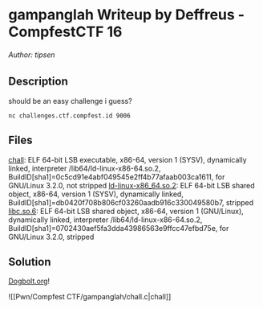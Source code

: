 # gampanglah Writeup by Deffreus - CompfestCTF 16

###### Author: tipsen

## Description

should be an easy challenge i guess?

`nc challenges.ctf.compfest.id 9006`

## Files

[chall](https://ctf.compfest.id/files/602619ac50902d620d496524a0ef0409/chall?token=eyJ1c2VyX2lkIjo3MiwidGVhbV9pZCI6MzA3LCJmaWxlX2lkIjo5N30.ZtLiFA.6AiIAHHzECHXdXufd7t3czcXEc4):                ELF 64-bit LSB executable, x86-64, version 1 (SYSV), dynamically linked, interpreter /lib64/ld-linux-x86-64.so.2, BuildID[sha1]=0c5cd91e4abf049545e2ff4b77afaab003ca1611, for GNU/Linux 3.2.0, not stripped
[ld-linux-x86_64.so.2](https://ctf.compfest.id/files/c5d6bfdfdbdcfdef00ea6b7d146cbf3f/ld-linux-x86-64.so.2?token=eyJ1c2VyX2lkIjo3MiwidGVhbV9pZCI6MzA3LCJmaWxlX2lkIjo5OH0.ZtLiFA.j6ZW8-C7Oh3aRw1aPaX0gOaJyOM): ELF 64-bit LSB shared object, x86-64, version 1 (SYSV), dynamically linked, BuildID[sha1]=db0420f708b806cf03260aadb916c330049580b7, stripped
[libc.so.6](https://ctf.compfest.id/files/cb2e6d7d68209fca9221a048ca7fc5d2/libc.so.6?token=eyJ1c2VyX2lkIjo3MiwidGVhbV9pZCI6MzA3LCJmaWxlX2lkIjo5OX0.ZtLiQg.0byjSPLotv2jd8M5Pq5nub5162o):            ELF 64-bit LSB shared object, x86-64, version 1 (GNU/Linux), dynamically linked, interpreter /lib64/ld-linux-x86-64.so.2, BuildID[sha1]=0702430aef5fa3dda43986563e9ffcc47efbd75e, for GNU/Linux 3.2.0, stripped

## Solution

[Dogbolt.org](https://dogbolt.org/?id=bdbaf276-bc12-4fcf-add3-70c4423b7920#Ghidra=315&Hex-Rays=309)!

![[Pwn/Compfest CTF/gampanglah/chall.c|chall]]
